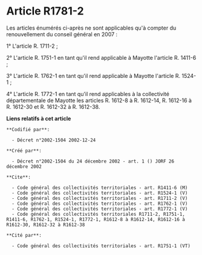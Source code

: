 # Article R1781-2

Les articles énumérés ci-après ne sont applicables qu'à compter du renouvellement du conseil général en 2007 :

1° L'article R. 1711-2 ;

2° L'article R. 1751-1 en tant qu'il rend applicable à Mayotte l'article R. 1411-6 ;

3° L'article R. 1762-1 en tant qu'il rend applicable à Mayotte l'article R. 1524-1 ;

4° L'article R. 1772-1 en tant qu'il rend applicables à la collectivité départementale de Mayotte les articles R. 1612-8 à R.
1612-14, R. 1612-16 à R. 1612-30 et R. 1612-32 à R. 1612-38.

**Liens relatifs à cet article**

	**Codifié par**:

	  - Décret n°2002-1504 2002-12-24

	**Créé par**:

	  - Décret n°2002-1504 du 24 décembre 2002 - art. 1 () JORF 26 décembre 2002

	**Cite**:

	  - Code général des collectivités territoriales - art. R1411-6 (M)
	  - Code général des collectivités territoriales - art. R1524-1 (V)
	  - Code général des collectivités territoriales - art. R1711-2 (V)
	  - Code général des collectivités territoriales - art. R1762-1 (V)
	  - Code général des collectivités territoriales - art. R1772-1 (V)
	  - Code général des collectivités territoriales R1711-2, R1751-1, R1411-6, R1762-1, R1524-1, R1772-1, R1612-8 à R1612-14, R1612-16 à R1612-30, R1612-32 à R1612-38

	**Cité par**:

	  - Code général des collectivités territoriales - art. R1751-1 (VT)
